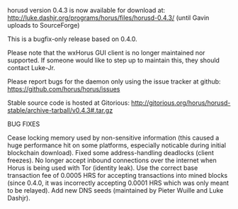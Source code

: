 horusd version 0.4.3 is now available for download at:
http://luke.dashjr.org/programs/horus/files/horusd-0.4.3/ (until Gavin uploads to SourceForge)

This is a bugfix-only release based on 0.4.0.

Please note that the wxHorus GUI client is no longer maintained nor supported. If someone would like to step up to maintain this, they should contact Luke-Jr.

Please report bugs for the daemon only using the issue tracker at github:
https://github.com/horus/horus/issues

Stable source code is hosted at Gitorious:
http://gitorious.org/horus/horusd-stable/archive-tarball/v0.4.3#.tar.gz

BUG FIXES

Cease locking memory used by non-sensitive information (this caused a huge performance hit on some platforms, especially noticable during initial blockchain download).
Fixed some address-handling deadlocks (client freezes).
No longer accept inbound connections over the internet when Horus is being used with Tor (identity leak).
Use the correct base transaction fee of 0.0005 HRS for accepting transactions into mined blocks (since 0.4.0, it was incorrectly accepting 0.0001 HRS which was only meant to be relayed).
Add new DNS seeds (maintained by Pieter Wuille and Luke Dashjr).

